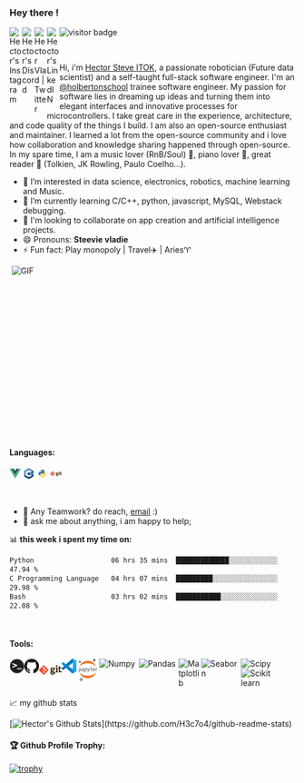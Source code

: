 ### Hey there !
<a href="https://www.instagram.com/HectorVladitok/">
  <img align="left" alt="Hector's Instagram" width="22px" src="https://raw.githubusercontent.com/hussainweb/hussainweb/main/icons/instagram.png" />
</a>
<a href="https://discord.com/channels/@Hector BenMyriam#0823">
  <img align="left" alt="Hector's Discord" width="22px" src="https://raw.githubusercontent.com/peterthehan/peterthehan/master/assets/discord.svg" />
</a>
<a href="https://twitter.com/ItokVlad">
  <img align="left" alt="Hector Vlad | Twitter" width="22px" src="https://raw.githubusercontent.com/peterthehan/peterthehan/master/assets/twitter.svg" />
</a>
<a href="https://www.linkedin.com/in/hector-vlad-itok-1a3829182">
  <img align="left" alt="Hector's LinkedIN" width="22px" src="https://raw.githubusercontent.com/peterthehan/peterthehan/master/assets/linkedin.svg" />
</a>

![visitor badge](https://visitor-badge.glitch.me/badge?page_id=H3c7o4.visitor-badge&left_color=blue&right_color=green&left_text=Welcome%20Visitors)

<br />

Hi, i'm [Hector Steve ITOK](https://www.linkedin.com/in/hector-vlad-itok-1a3829182/), a passionate robotician (Future data scientist) and a self-taught full-stack software engineer. I'm an [@holbertonschool](https://www.holbertonschool.com/) trainee software engineer. My passion for software lies in dreaming up ideas and turning them into elegant interfaces and innovative processes for microcontrollers. I take great care in the experience, architecture, and code quality of the things I build. I am also an open-source enthusiast and maintainer. I learned a lot from the open-source community and i love how collaboration and knowledge sharing happened through open-source.
In my spare time, I am a music lover (RnB/Soul) 🎼, piano lover 🎹, great reader 📖 (Tolkien, JK Rowling, Paulo Coelho...).
- 👀 I’m interested in data science, electronics, robotics, machine learning and Music.
- 🌱 I’m currently learning C/C++, python, javascript, MySQL, Webstack debugging.
- 💞️ I'm looking to collaborate on app creation and artificial intelligence projects.
- 😄 Pronouns: <b> Steevie vladie </b>
- ⚡ Fun fact: Play monopoly | Travel:airplane: | Aries:aries:

<img align="right" alt="GIF" src="https://github.com/abhisheknaiidu/abhisheknaiidu/blob/master/code.gif?raw=true" width="500" height="320" />

#### Languages:
<code><img height="20" src="https://raw.githubusercontent.com/github/explore/80688e429a7d4ef2fca1e82350fe8e3517d3494d/topics/vue/vue.png"></code>
<code><img height="20" src="https://raw.githubusercontent.com/github/explore/80688e429a7d4ef2fca1e82350fe8e3517d3494d/topics/cpp/cpp.png"></code>
<code><img height="20" src="https://raw.githubusercontent.com/github/explore/80688e429a7d4ef2fca1e82350fe8e3517d3494d/topics/python/python.png"></code>
<code><img height="20" src="https://raw.githubusercontent.com/github/explore/80688e429a7d4ef2fca1e82350fe8e3517d3494d/topics/git/git.png"></code>

<br />

- 💼 Any Teamwork? do reach, [email](mailto:hectorvladitok@gmail.com) :)
- 💬 ask me about anything, i am happy to help;



    
📊 **this week i spent my time on:**
<!--START_SECTION:waka-->

```text
Python                   06 hrs 35 mins  █████████████░░░░░░░░░░░░   47.94 %
C Programming Language   04 hrs 07 mins  █████████░░░░░░░░░░░░░░░░   29.98 %
Bash                     03 hrs 02 mins  ███████████░░░░░░░░░░░░░░   22.08 %
```
<br />

<!--END_SECTION:waka-->

#### Tools:
<img align="left" alt="Terminal" width="26px" src="https://raw.githubusercontent.com/github/explore/80688e429a7d4ef2fca1e82350fe8e3517d3494d/topics/terminal/terminal.png" />
<img align="left" alt="GitHub" width="26px" src="https://raw.githubusercontent.com/github/explore/78df643247d429f6cc873026c0622819ad797942/topics/github/github.png" />
<img align="left" height="40" src="https://raw.githubusercontent.com/github/explore/80688e429a7d4ef2fca1e82350fe8e3517d3494d/topics/git/git.png">
<img align="left" alt="Visual Studio Code" width="26px" src="https://raw.githubusercontent.com/github/explore/78df643247d429f6cc873026c0622819ad797942/topics/visual-studio-code/visual-studio-code.png" />
<img align="left" height="40" src="https://raw.githubusercontent.com/github/explore/80688e429a7d4ef2fca1e82350fe8e3517d3494d/topics/jupyter-notebook/jupyter-notebook.png">
<img align="left" alt="Numpy" width="70px" src="https://upload.wikimedia.org/wikipedia/commons/3/31/NumPy_logo_2020.svg" />
<img align="left" alt="Pandas" width="70px" src="https://upload.wikimedia.org/wikipedia/commons/e/ed/Pandas_logo.svg" />
<img align="left" alt="Matplotlib" width="40px" src="https://upload.wikimedia.org/wikipedia/commons/8/84/Matplotlib_icon.svg" />
<img align="left" alt="Seaborn" width="70px" src="https://seaborn.pydata.org/_images/logo-wide-lightbg.svg" />
<img align="left" alt="Scipy" width="70px" src="https://www.fullstackpython.com/img/logos/scipy.png" />
<img align="left" alt="Scikit learn" width="70px" src="https://upload.wikimedia.org/wikipedia/commons/thumb/0/05/Scikit_learn_logo_small.svg/1280px-Scikit_learn_logo_small.svg.png" />
<br/ >
<br/ >
<br/ >


<br />
📈 my github stats
<br />

[![Hector's Github Stats](https://github-readme-stats.vercel.app/api?username=H3c7o4&show_icons=true&theme=gotham")](https://github.com/H3c7o4/github-readme-stats)
  
  #### 🏆 Github Profile Trophy:
  [![trophy](https://github-profile-trophy.vercel.app/?username=H3c7o4&row=2&column=3)](https://github.com/ryo-ma/github-profile-trophy)
  
<!---
H3c7o4/H3c7o4 is a ✨ special ✨ repository because its `README.md` (this file) appears on your GitHub profile.
You can click the Preview link to take a look at your changes.
--->
